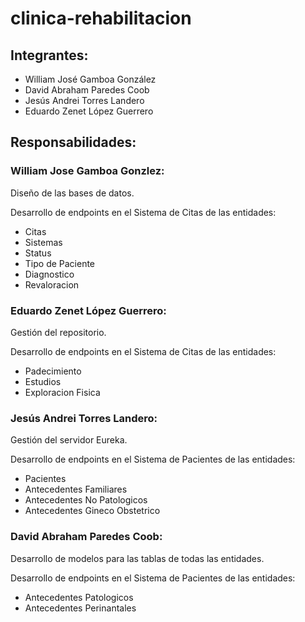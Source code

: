 # clinica-rehabilitacion

## Integrantes:
* William José Gamboa González
* David Abraham Paredes Coob
* Jesús Andrei Torres Landero
* Eduardo Zenet López Guerrero

## Responsabilidades:
### William Jose Gamboa Gonzlez: 

Diseño de las bases de datos.

Desarrollo de endpoints en el Sistema de Citas de las entidades:
* Citas
* Sistemas
* Status
* Tipo de Paciente
* Diagnostico
* Revaloracion


### Eduardo Zenet López Guerrero:
Gestión del repositorio.

Desarrollo de endpoints en el Sistema de Citas de las entidades:
* Padecimiento
* Estudios
* Exploracion Fisica

### Jesús Andrei Torres Landero:

Gestión del servidor Eureka.

Desarrollo de endpoints en el Sistema de Pacientes de las entidades:
* Pacientes
* Antecedentes Familiares
* Antecedentes No Patologicos
* Antecedentes Gineco Obstetrico

### David Abraham Paredes Coob:

Desarrollo de modelos para las tablas de todas las entidades.

Desarrollo de endpoints en el Sistema de Pacientes de las entidades:
* Antecedentes Patologicos
* Antecedentes Perinantales



